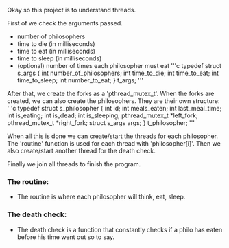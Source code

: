 Okay so this project is to understand threads.

First of we check the arguments passed.
- number of philosophers
- time to die (in milliseconds)
- time to eat (in milliseconds)
- time to sleep (in milliseconds)
- (optional) number of times each philosopher must eat
'''c
typedef struct s_args
{
	int number_of_philosophers;
	int time_to_die;
	int time_to_eat;
	int time_to_sleep;
	int number_to_eat;
} t_args;
'''

After that, we create the forks as a 'pthread_mutex_t'.
When the forks are created, we can also create the philosophers. They are their own structure:
'''c
typedef struct s_philosopher
{
	int id;
	int meals_eaten;
	int last_meal_time;
	int is_eating;
	int is_dead;
	int is_sleeping;
	pthread_mutex_t *left_fork;
	pthread_mutex_t *right_fork;
	struct s_args args;
} t_philosopher;
'''

When all this is done we can create/start the threads for each philosopher.
The 'routine' function is used for each thread with 'philosopher[i]'.
Then we also create/start another thread for the death check.

Finally we join all threads to finish the program.

### The routine:
- The routine is where each philosopher will think, eat, sleep.

### The death check:
- The death check is a function that constantly checks if a philo has eaten before his time went out so to say.
